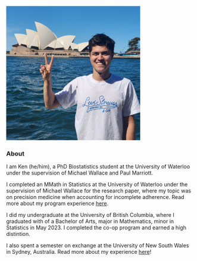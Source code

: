 <img src="KenOperaHouse.jpg" width="360" class="center">

### About

I am Ken (he/him), a PhD Biostatistics student at the University of Waterloo under the supervision of Michael Wallace and Paul Marriott.

I completed an MMath in Statistics at the University of Waterloo under the supervision of Michael Wallace for the research paper, where my topic was on precision medicine when accounting for incomplete adherence. Read more about my program experience [here](https://uwaterloo.ca/math/profiles/ken-mawer).

I did my undergraduate at the University of British Columbia, where I graduated with of a Bachelor of Arts, major in Mathematics, minor in Statistics in May 2023. I completed the co-op program and earned a high distintion.

I also spent a semester on exchange at the University of New South Wales in Sydney, Australia. Read more about my experience [here](https://www.student.unsw.edu.au/canada-australia-my-exchange-journey-unsw)!
